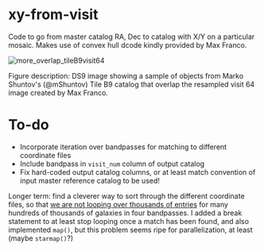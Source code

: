 # xy-from-visit
Code to go from master catalog RA, Dec to catalog with  X/Y on a particular mosaic. Makes use of convex hull dcode kindly provided by Max Franco.

![more_overlap_tileB9visit64](https://github.com/mcclearyj/xy-from-visit/assets/14120046/5fc081f9-a7e2-4b90-a0c4-458f0af5ef3b)

Figure description: DS9 image showing a sample of objects from Marko Shuntov's (@mShuntov) Tile B9 catalog that overlap the resampled visit 64 image created by Max Franco.

# To-do

- Incorporate iteration over bandpasses for matching to different coordinate files
- Include bandpass in `visit_num` column of output catalog
- Fix hard-coded output catalog columns, or at least match convention of input master reference catalog to be used!

Longer term: find a cleverer way to sort through the different coordinate files, so that [we are not looping over thousands of entries]([url](https://github.com/mcclearyj/xy-from-visit/blob/5dbc3c943b2cd5e369893c4e3b1b3cf119649c7e/max_polygons.py#L90)https://github.com/mcclearyj/xy-from-visit/blob/5dbc3c943b2cd5e369893c4e3b1b3cf119649c7e/max_polygons.py#L90) for many hundreds of thousands of galaxies in four bandpasses. I added a break statement to at least stop looping once a match has been found, and also implemented `map()`, but this problem seems ripe for parallelization, at least (maybe `starmap()`?)
